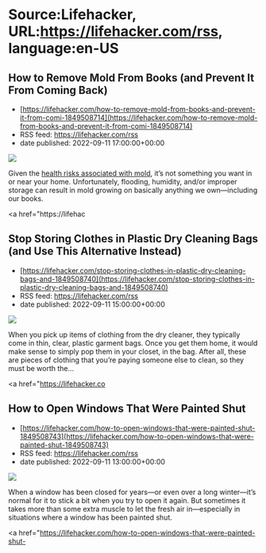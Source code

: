 # Source:Lifehacker, URL:https://lifehacker.com/rss, language:en-US

## How to Remove Mold From Books (and Prevent It From Coming Back)
 - [https://lifehacker.com/how-to-remove-mold-from-books-and-prevent-it-from-comi-1849508714](https://lifehacker.com/how-to-remove-mold-from-books-and-prevent-it-from-comi-1849508714)
 - RSS feed: https://lifehacker.com/rss
 - date published: 2022-09-11 17:00:00+00:00

<img src="https://i.kinja-img.com/gawker-media/image/upload/s--1PVQYtSh--/c_fit,fl_progressive,q_80,w_636/eeea71bc49d9369f51e0ad7d471abb5e.jpg" /><p>Given the <a href="https://www.cdc.gov/mold/faqs.htm" rel="noopener noreferrer" target="_blank">health risks associated with mold</a>, it’s not something you want in or near your home. Unfortunately, flooding, humidity, and/or improper storage can result in mold growing on basically anything we own—including our books.</p><p><a href="https://lifehac

## Stop Storing Clothes in Plastic Dry Cleaning Bags (and Use This Alternative Instead)
 - [https://lifehacker.com/stop-storing-clothes-in-plastic-dry-cleaning-bags-and-1849508740](https://lifehacker.com/stop-storing-clothes-in-plastic-dry-cleaning-bags-and-1849508740)
 - RSS feed: https://lifehacker.com/rss
 - date published: 2022-09-11 15:00:00+00:00

<img src="https://i.kinja-img.com/gawker-media/image/upload/s--uuGnSs9I--/c_fit,fl_progressive,q_80,w_636/dda0357b6e9bf031773523983d8f260f.jpg" /><p>When you pick up items of clothing from the dry cleaner, they typically come in thin, clear, plastic garment bags. Once you get them home, it would make sense to simply pop them in your closet, in the bag. After all, these are pieces of clothing that you’re paying someone else to clean, so they must be worth the…</p><p><a href="https://lifehacker.co

## How to Open Windows That Were Painted Shut
 - [https://lifehacker.com/how-to-open-windows-that-were-painted-shut-1849508743](https://lifehacker.com/how-to-open-windows-that-were-painted-shut-1849508743)
 - RSS feed: https://lifehacker.com/rss
 - date published: 2022-09-11 13:00:00+00:00

<img src="https://i.kinja-img.com/gawker-media/image/upload/s--OG4YMiOf--/c_fit,fl_progressive,q_80,w_636/988b7406da9521747e8dd4cfe6aea87c.jpg" /><p>When a window has been closed for years—or even over a long winter—it’s normal for it to stick a bit when you try to open it again. But sometimes it takes more than some extra muscle to let the fresh air in—especially in situations where a window has been painted shut.</p><p><a href="https://lifehacker.com/how-to-open-windows-that-were-painted-shut-

